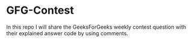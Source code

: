 # GFG-Contest
In this repo I will share the GeeksForGeeks weekly contest question with their explained answer code by using comments.
